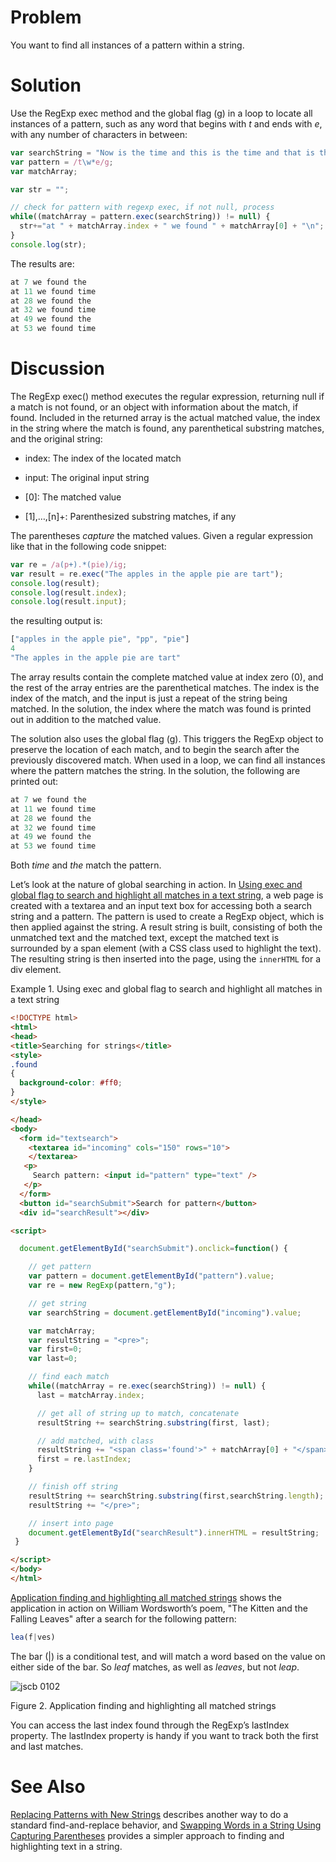 # Problem

You want to find all instances of a pattern within a string.

# Solution

Use the RegExp exec method and the global flag (g) in a loop to locate all instances of a pattern, such as any word that begins with _t_ and ends with _e_, with any number of characters in between:

```javascript
var searchString = "Now is the time and this is the time and that is the time";
var pattern = /t\w*e/g;
var matchArray;

var str = "";

// check for pattern with regexp exec, if not null, process
while((matchArray = pattern.exec(searchString)) != null) {
  str+="at " + matchArray.index + " we found " + matchArray[0] + "\n";
}
console.log(str);
```

The results are:

```javascript
at 7 we found the
at 11 we found time
at 28 we found the
at 32 we found time
at 49 we found the
at 53 we found time
```

# Discussion

The RegExp exec() method executes the regular expression, returning null if a match is not found, or an object with information about the match, if found. Included in the returned array is the actual matched value, the index in the string where the match is found, any parenthetical substring matches, and the original string:

*   index: The index of the located match
    
*   input: The original input string
    
*   \[0\]: The matched value
    
*   \[1\],…​,\[n\]+: Parenthesized substring matches, if any
    

The parentheses _capture_ the matched values. Given a regular expression like that in the following code snippet:

```javascript
var re = /a(p+).*(pie)/ig;
var result = re.exec("The apples in the apple pie are tart");
console.log(result);
console.log(result.index);
console.log(result.input);
```

the resulting output is:

```javascript
["apples in the apple pie", "pp", "pie"]
4
"The apples in the apple pie are tart"
```

The array results contain the complete matched value at index zero (0), and the rest of the array entries are the parenthetical matches. The index is the index of the match, and the input is just a repeat of the string being matched. In the solution, the index where the match was found is printed out in addition to the matched value.

The solution also uses the global flag (g). This triggers the RegExp object to preserve the location of each match, and to begin the search after the previously discovered match. When used in a loop, we can find all instances where the pattern matches the string. In the solution, the following are printed out:

```javascript
at 7 we found the
at 11 we found time
at 28 we found the
at 32 we found time
at 49 we found the
at 53 we found time
```

Both _time_ and _the_ match the pattern.

Let’s look at the nature of global searching in action. In [Using exec and global flag to search and highlight all matches in a text string](#using_exec_and_global_flag_to_search_and), a web page is created with a textarea and an input text box for accessing both a search string and a pattern. The pattern is used to create a RegExp object, which is then applied against the string. A result string is built, consisting of both the unmatched text and the matched text, except the matched text is surrounded by a span element (with a CSS class used to highlight the text). The resulting string is then inserted into the page, using the `innerHTML` for a div element.

Example 1. Using exec and global flag to search and highlight all matches in a text string

```html
<!DOCTYPE html>
<html>
<head>
<title>Searching for strings</title>
<style>
.found
{
  background-color: #ff0;
}
</style>

</head>
<body>
  <form id="textsearch">
    <textarea id="incoming" cols="150" rows="10">
    </textarea>
   <p>
     Search pattern: <input id="pattern" type="text" />
   </p>
  </form>
  <button id="searchSubmit">Search for pattern</button>
  <div id="searchResult"></div>

<script>

  document.getElementById("searchSubmit").onclick=function() {

    // get pattern
    var pattern = document.getElementById("pattern").value;
    var re = new RegExp(pattern,"g");

    // get string
    var searchString = document.getElementById("incoming").value;

    var matchArray;
    var resultString = "<pre>";
    var first=0;
    var last=0;

    // find each match
    while((matchArray = re.exec(searchString)) != null) {
      last = matchArray.index;

      // get all of string up to match, concatenate
      resultString += searchString.substring(first, last);

      // add matched, with class
      resultString += "<span class='found'>" + matchArray[0] + "</span>";
      first = re.lastIndex;
    }

    // finish off string
    resultString += searchString.substring(first,searchString.length);
    resultString += "</pre>";

    // insert into page
    document.getElementById("searchResult").innerHTML = resultString;
 }

</script>
</body>
</html>
```

[Application finding and highlighting all matched strings](#application_finding_and_highlighting_all) shows the application in action on William Wordsworth’s poem, "The Kitten and the Falling Leaves" after a search for the following pattern:

```javascript
lea(f|ves)
```

The bar (|) is a conditional test, and will match a word based on the value on either side of the bar. So _leaf_ matches, as well as _leaves_, but not _leap_.

![jscb 0102](images/jscb_0102.png)

Figure 2. Application finding and highlighting all matched strings

You can access the last index found through the RegExp’s lastIndex property. The lastIndex property is handy if you want to track both the first and last matches.

# See Also

[Replacing Patterns with New Strings](#replacing_patterns_with_new_strings) describes another way to do a standard find-and-replace behavior, and [Swapping Words in a String Using Capturing Parentheses](#swap_words_in_a_string_using_capturing_p) provides a simpler approach to finding and highlighting text in a string.